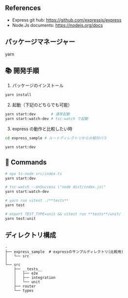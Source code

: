 ## References

- Express git hub: https://github.com/expressjs/express
- Node.Js documents: https://nodejs.org/docs

## パッケージマネージャー

yarn

## 📚 開発手順

1. パッケージのインストール

```bash
yarn install
```

2. 起動（下記のどちらでも可能）

```bash
yarn start:dev       # 通常起動
yarn start:watch-dev # tsc-watch で起動
```

3. express の動作と比較したい時

```bash
cd express_sample # ルートディレクトリからの相対パス

yarn start:dev
```

## 🚀 Commands

```bash
# npx ts-node src/index.ts
yarn start:dev

# tsc-watch --onSuccess \"node dist/index.js\"
yarn start:watch-dev

# yarn run vitest ./**tests**
yarn test

# export TEST_TYPE=unit && vitest run **tests**/unit/
yarn test:unit
```

## ディレクトリ構成

```
.
├── express_sample  # expressのサンプルディレクトリ(比較用)
│   └── src
│
└── src
    ├── __tests__
    │   ├── e2e
    │   ├── integration
    │   └── unit
    ├── router
    └── types
```
